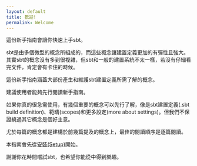 ```yaml
---
layout: default
title: 歡迎!
permalink: Welcome
---
```


這份新手指南會讓你快速上手sbt。

sbt是由多個微型的概念所組成的，而這些概念讓建置定義更加的有彈性且強大。其實sbt的概念沒有多到很複雜，但sbt和一般的建置系統不太一樣，若沒有仔細看完文件，肯定會有卡住的時候。

這份新手指南涵蓋大部份產生和維護sbt建置定義所需了解的概念。

建議使用者能夠先行閱讀新手指南。

如果你真的很急需使用，有幾個重要的概念可以先行了解，像是sbt建置定義(.sbt build definition)、範疇(scopes)和更多設定(more about settings)。但我們不保證繞過其它概念是個好主意。

尤於每篇的概念都是建構於前幾篇提及的概念上，最佳的閱讀順序是逐篇閱讀。

本指南會先從[安裝(Setup)][1001]開始。

謝謝你花時間嚐試sbt，也希望你能從中得到樂趣。

[1001]: ../Setup "Setup"